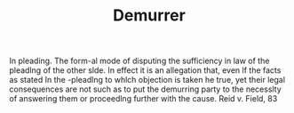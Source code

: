---
title: Demurrer
letter: D
permalink: "/definitions/bld-demurrer.html"
body: In pleading. The form-al mode of disputing the sufficiency in law of the pleadlng
  of the other slde. In effect it is an allegation that, even lf the facts as stated
  In the -pleadlng to whlch objection is taken he true, yet their legal consequences
  are not such as to put the demurring party to the necesslty of answering them or
  proceedlng further with the cause. Reid v. Field, 83
published_at: '2018-07-07'
source: Black's Law Dictionary 2nd Ed (1910)
layout: post
---